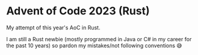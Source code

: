 Advent of Code 2023 (Rust)
==========================

My attempt of this year's AoC in Rust.

I am still a Rust newbie (mostly programmed in Java or C# in my career for the past 10 years) so pardon my mistakes/not following conventions 😅